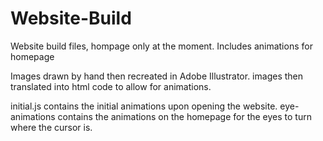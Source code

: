 # Website-Build
Website build files, hompage only at the moment. Includes animations for homepage

Images drawn by hand then recreated in Adobe Illustrator. images then translated into html code to allow for animations.

initial.js contains the initial animations upon opening the website.
eye-animations contains the animations on the homepage for the eyes to turn where the cursor is.
